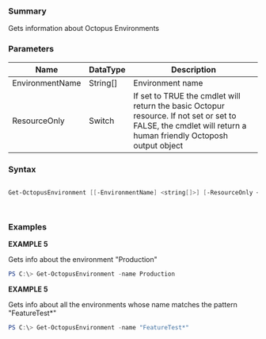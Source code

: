 ﻿### Summary
Gets information about Octopus Environments
### Parameters
| Name | DataType          | Description |
| ------------- | ----------- | ----------- |
| EnvironmentName | String[] |  Environment name     |
| ResourceOnly | Switch |  If set to TRUE the cmdlet will return the basic Octopur resource. If not set or set to FALSE, the cmdlet will return a human friendly Octoposh  output object     |

### Syntax
``` powershell

Get-OctopusEnvironment [[-EnvironmentName] <string[]>] [-ResourceOnly <SwitchParameter>] [<CommonParameters>]




``` 

### Examples
**EXAMPLE 5**

Gets info about the environment "Production"

 ``` powershell 
 PS C:\> Get-OctopusEnvironment -name Production
 ``` 

**EXAMPLE 5**

Gets info about all the environments whose name matches the pattern "FeatureTest*"

 ``` powershell 
 PS C:\> Get-OctopusEnvironment -name "FeatureTest*"
 ``` 

